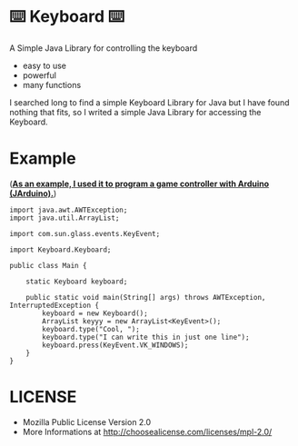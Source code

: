 # ⌨️ Keyboard ⌨️
A Simple Java Library for controlling the keyboard

- easy to use
- powerful
- many functions

I searched long to find a simple Keyboard Library for Java but I have found nothing that fits,
so I writed a simple Java Library for accessing the Keyboard.

# Example

([**As an example, I used it to program a game controller with Arduino (JArduino).**](https://github.com/AYIDouble/IOT-Arduino-Game-Controller-Java))

```
import java.awt.AWTException;
import java.util.ArrayList;

import com.sun.glass.events.KeyEvent;

import Keyboard.Keyboard;

public class Main {

	static Keyboard keyboard;
	
	public static void main(String[] args) throws AWTException, InterruptedException {
		keyboard = new Keyboard();
		ArrayList keyyy = new ArrayList<KeyEvent>();
		keyboard.type("Cool, ");
		keyboard.type("I can write this in just one line");
		keyboard.press(KeyEvent.VK_WINDOWS);
	}
}
```
# LICENSE

- Mozilla Public License Version 2.0
- More Informations at   http://choosealicense.com/licenses/mpl-2.0/
